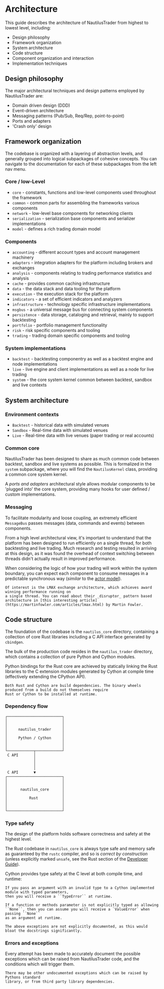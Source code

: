 # Architecture

This guide describes the architecture of NautilusTrader from highest to lowest level, including:
- Design philosophy
- Framework organization
- System architecture
- Code structure
- Component organization and interaction
- Implementation techniques

## Design philosophy
The major architectural techniques and design patterns employed by NautilusTrader are:
- Domain driven design (DDD)
- Event-driven architecture
- Messaging patterns (Pub/Sub, Req/Rep, point-to-point)
- Ports and adapters
- 'Crash only' design

## Framework organization
The codebase is organized with a layering of abstraction levels, and generally
grouped into logical subpackages of cohesive concepts. You can navigate to the documentation
for each of these subpackages from the left nav menu.

### Core / low-Level
- `core` - constants, functions and low-level components used throughout the framework
- `common` - common parts for assembling the frameworks various components
- `network` - low-level base components for networking clients
- `serialization` - serialization base components and serializer implementations
- `model` - defines a rich trading domain model

### Components
- `accounting` - different account types and account management machinery
- `adapters` - integration adapters for the platform including brokers and exchanges
- `analysis` - components relating to trading performance statistics and analysis
- `cache` - provides common caching infrastructure
- `data` - the data stack and data tooling for the platform
- `execution` - the execution stack for the platform
- `indicators` - a set of efficient indicators and analyzers
- `infrastructure` - technology specific infrastructure implementations
- `msgbus` - a universal message bus for connecting system components
- `persistence` - data storage, cataloging and retrieval, mainly to support backtesting
- `portfolio` - portfolio management functionality
- `risk` - risk specific components and tooling
- `trading` - trading domain specific components and tooling

### System implementations
- `backtest` - backtesting componentry as well as a backtest engine and node implementations
- `live` - live engine and client implementations as well as a node for live trading
- `system` - the core system kernel common between backtest, sandbox and live contexts

## System architecture

### Environment contexts
- `Backtest` - historical data with simulated venues 
- `Sandbox` - Real-time data with simulated venues
- `Live` - Real-time data with live venues (paper trading or real accounts)

### Common core
NautilusTrader has been designed to share as much common code between backtest, sandbox and live systems as possible. This
is formalized in the `system` subpackage, where you will find the `NautilusKernel` class, providing a common core system kernel.

A _ports and adapters_ architectural style allows modular components to be 'plugged into' the
core system, providing many hooks for user defined / custom implementations.

### Messaging
To facilitate modularity and loose coupling, an extremely efficient `MessageBus` passes messages (data, commands and events) between components.

From a high level architectural view, it's important to understand that the platform has been designed to run efficiently 
on a single thread, for both backtesting and live trading. Much research and testing
resulted in arriving at this design, as it was found the overhead of context switching between threads
didn't actually result in improved performance.

When considering the logic of how your trading will work within the system boundary, you can expect each component to consume messages
in a predictable synchronous way (_similar_ to the [actor model](https://en.wikipedia.org/wiki/Actor_model)).

```{note}
Of interest is the LMAX exchange architecture, which achieves award winning performance running on
a single thread. You can read about their _disruptor_ pattern based architecture in [this interesting article](https://martinfowler.com/articles/lmax.html) by Martin Fowler.
```

## Code structure
The foundation of the codebase is the `nautilus_core` directory, containing a collection of core Rust libraries including a C API interface generated by `cbindgen`. 

The bulk of the production code resides in the `nautilus_trader` directory, which contains a collection of pure Python and Cython modules. 

Python bindings for the Rust core are achieved by statically linking the Rust libraries to the C extension modules generated by Cython at compile time (effectively extending the CPython API).

```{note}
Both Rust and Cython are build dependencies. The binary wheels produced from a build do not themselves require
Rust or Cython to be installed at runtime.
```
### Dependency flow
```
┌─────────────────────────┐
│                         │
│                         │
│     nautilus_trader     │
│                         │
│     Python / Cython     │
│                         │
│                         │
└────────────┬────────────┘
 C API       │
             │
             │
             │
 C API       ▼
┌─────────────────────────┐
│                         │
│                         │
│      nautilus_core      │
│                         │
│          Rust           │
│                         │
│                         │
└─────────────────────────┘
```

### Type safety
The design of the platform holds software correctness and safety at the highest level.

The Rust codebase in `nautilus_core` is always type safe and memory safe as guaranteed by the `rustc` compiler,
and so is _correct by construction_ (unless explicitly marked `unsafe`, see the Rust section of the [Developer Guide](../developer_guide/rust.md)).

Cython provides type safety at the C level at both compile time, and runtime:

```{note}
If you pass an argument with an invalid type to a Cython implemented module with typed parameters, 
then you will receive a ``TypeError`` at runtime.

If a function or methods parameter is not explicitly typed as allowing
``None``, then you can assume you will receive a `ValueError` when passing ``None``
as an argument at runtime.
```

```{warning}
The above exceptions are not explicitly documented, as this would bloat the docstrings significantly.
```

### Errors and exceptions
Every attempt has been made to accurately document the possible exceptions which
can be raised from NautilusTrader code, and the conditions which will trigger them.

```{warning}
There may be other undocumented exceptions which can be raised by Pythons standard 
library, or from third party library dependencies.
```
